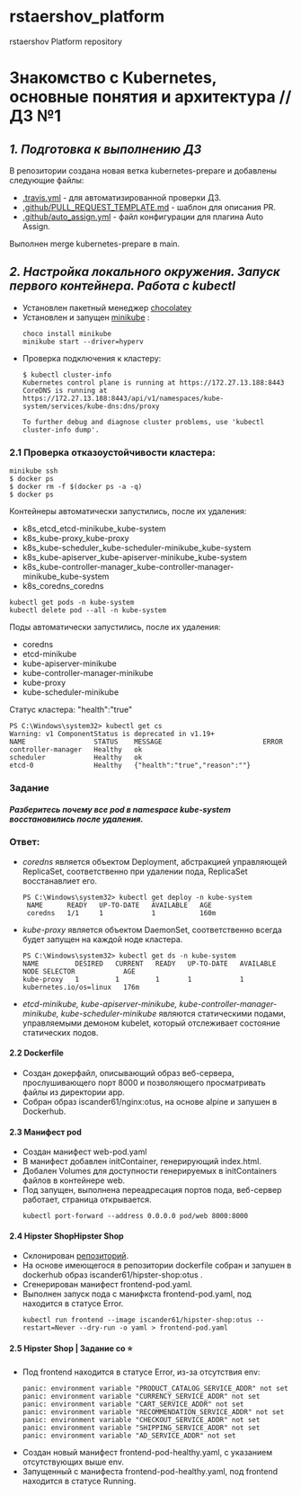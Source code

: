 # rstaershov_platform
rstaershov Platform repository
# Знакомство с Kubernetes, основные понятия и архитектура // ДЗ №1
## _1. Подготовка к выполнению ДЗ_
В репозитории создана новая ветка kubernetes-prepare и добавлены следующие файлы:
 - [.travis.yml](https://raw.githubusercontent.com/express42/otus-platform-tests/2020-04/.travis.yml) - для автоматизированной проверки ДЗ.
 - [.github/PULL_REQUEST_TEMPLATE.md](https://raw.githubusercontent.com/express42/otus-platform-tests/2020-04/.github/PULL_REQUEST_TEMPLATE.md) - шаблон для описания PR.
 - [.github/auto_assign.yml](https://raw.githubusercontent.com/express42/otus-platform-tests/2020-04/.github/auto_assign.yml) - файл конфигурации для плагина Auto Assign.

Выполнен merge kubernetes-prepare в main.
## _2. Настройка локального окружения. Запуск первого контейнера. Работа с kubectl_
- Установлен пакетный менеджер [chocolatey](https://chocolatey.org/install)
- Установлен и запущен [minikube](https://minikube.sigs.k8s.io/docs/start/) :
  ```
  choco install minikube
  minikube start --driver=hyperv
  ```
- Проверка подключения к кластеру:
  ```
  $ kubectl cluster-info
  Kubernetes control plane is running at https://172.27.13.188:8443
  CoreDNS is running at https://172.27.13.188:8443/api/v1/namespaces/kube-system/services/kube-dns:dns/proxy

  To further debug and diagnose cluster problems, use 'kubectl cluster-info dump'.
  ```
### 2.1  Проверка отказоустойчивости кластера:
  ```
  minikube ssh
  $ docker ps
  $ docker rm -f $(docker ps -a -q)
  $ docker ps
  ```
  Контейнеры автоматически запустились, после их удаления:
  - k8s_etcd_etcd-minikube_kube-system
  - k8s_kube-proxy_kube-proxy
  - k8s_kube-scheduler_kube-scheduler-minikube_kube-system
  - k8s_kube-apiserver_kube-apiserver-minikube_kube-system
  - k8s_kube-controller-manager_kube-controller-manager-minikube_kube-system
  - k8s_coredns_coredns
  ```
  kubectl get pods -n kube-system
  kubectl delete pod --all -n kube-system
  ```
  Поды автоматически запустились, после их удаления:
  - coredns
  - etcd-minikube
  - kube-apiserver-minikube
  - kube-controller-manager-minikube
  - kube-proxy
  - kube-scheduler-minikube
  
  Статус кластера: "health":"true"
  ```
  PS C:\Windows\system32> kubectl get cs
  Warning: v1 ComponentStatus is deprecated in v1.19+
  NAME                 STATUS    MESSAGE                         ERROR
  controller-manager   Healthy   ok
  scheduler            Healthy   ok
  etcd-0               Healthy   {"health":"true","reason":""}
  ```

### Задание
#### _Разберитесь почему все pod в namespace kube-system восстановились после удаления._
### Ответ:
 - _coredns_ является объектом Deployment, абстракцией управляющей ReplicaSet, соответственно при удалении пода, ReplicaSet восстанавлиет его.
   ```
   PS C:\Windows\system32> kubectl get deploy -n kube-system
    NAME      READY   UP-TO-DATE   AVAILABLE   AGE
    coredns   1/1     1            1           160m
   ```
  - _kube-proxy_ является объектом DaemonSet, соответственно всегда будет запущен на каждой ноде кластера.
    ```
    PS C:\Windows\system32> kubectl get ds -n kube-system
    NAME         DESIRED   CURRENT   READY   UP-TO-DATE   AVAILABLE   NODE SELECTOR            AGE
    kube-proxy   1         1         1       1            1           kubernetes.io/os=linux   176m
    ```
  - _etcd-minikube, kube-apiserver-minikube, kube-controller-manager-minikube, kube-scheduler-minikube_ являются статическими подами, управляемыми демоном kubelet, который отслеживает состояние статических подов.

#### 2.2 Dockerfile
- Создан докерфайл, описывающий образ веб-сервера, прослушивающего порт 8000 и позволяющего просматривать файлы из директории app.
- Собран образ iscander61/nginx:otus, на основе alpine и запушен в Dockerhub.
#### 2.3 Манифест pod
- Создан манифест web-pod.yaml
- В манифест добавлен initContainer, генерирующий index.html.
- Добален Volumes для доступности генерируемых в initContainers файлов в контейнере web.
- Под запущен, выполнена переадресация портов пода, веб-сервер работает, страница открывается.
  ```
  kubectl port-forward --address 0.0.0.0 pod/web 8000:8000
  ```
#### 2.4 Hipster ShopHipster Shop
- Склонирован [репозиторий](https://github.com/GoogleCloudPlatform/microservices-demo).
- На основе имеющегося в репозитории dockerfile собран и запушен в dockerhub образ iscander61/hipster-shop:otus .
- Сгенерирован манифест frontend-pod.yaml.
- Выполнен запуск пода с манифкста frontend-pod.yaml, под находится в статусе Error.
  ```
  kubectl run frontend --image iscander61/hipster-shop:otus --restart=Never --dry-run -o yaml > frontend-pod.yaml
  ```
#### 2.5 Hipster Shop | Задание со ⭐
- Под frontend находится в статусе Error, из-за отсутствия env:
  ```
  panic: environment variable "PRODUCT_CATALOG_SERVICE_ADDR" not set
  panic: environment variable "CURRENCY_SERVICE_ADDR" not set
  panic: environment variable "CART_SERVICE_ADDR" not set
  panic: environment variable "RECOMMENDATION_SERVICE_ADDR" not set
  panic: environment variable "CHECKOUT_SERVICE_ADDR" not set
  panic: environment variable "SHIPPING_SERVICE_ADDR" not set
  panic: environment variable "AD_SERVICE_ADDR" not set
  ```
- Создан новый манифест frontend-pod-healthy.yaml, с указанием отсутствующих выше env.
- Запущенный с манифеста frontend-pod-healthy.yaml, под frontend находится в статусе Running.
